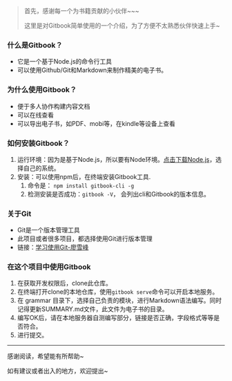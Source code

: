 > 首先，感谢每一个为书籍贡献的小伙伴~~~
>
> 这里是对Gitbook简单使用的一个介绍，为了方便不太熟悉伙伴快速上手~

### 什么是Gitbook？

- 它是一个基于Node.js的命令行工具
- 可以使用Github/Git和Markdown来制作精美的电子书。

### 为什么使用Gitbook？

- 便于多人协作构建内容文档
- 可以在线查看
- 可以导出电子书，如PDF、mobi等，在kindle等设备上查看

### 如何安装Gitbook？

1. 运行环境：因为是基于Node.js，所以要有Node环境。[点击下载Node.js](http://nodejs.cn/download/)，选择自己的系统。
2. 安装：可以使用npm后，在终端安装Gitbook工具.
   1. 命令是： `npm install gitbook-cli -g`
   2. 检测安装是否成功：`gitbook -V`， 会列出cli和Gitbook的版本信息。

### 关于Git

- Git是一个版本管理工具
- 此项目或者很多项目，都选择使用Git进行版本管理
- 链接：[学习使用Git-廖雪峰](https://www.liaoxuefeng.com/wiki/0013739516305929606dd18361248578c67b8067c8c017b000)

### 在这个项目中使用Gitbook

1. 在获取开发权限后，clone此仓库。
2. 在终端打开clone的本地仓库，使用`gitbook serve`命令可以开启本地服务。
3. 在 grammar 目录下，选择自己负责的模块，进行Markdown语法编写。同时记得更新SUMMARY.md文件，此文件为电子书的目录。
4. 编写OK后，请在本地服务器自测编写部分，链接是否正确，字段格式等等是否符合。
5. 进行提交。

---

感谢阅读，希望能有所帮助~

如有建议或者出入的地方，欢迎提出~